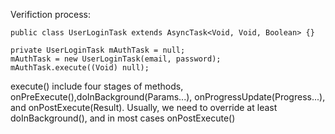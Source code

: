 

Verifiction process:
```
public class UserLoginTask extends AsyncTask<Void, Void, Boolean> {}

private UserLoginTask mAuthTask = null;
mAuthTask = new UserLoginTask(email, password);
mAuthTask.execute((Void) null);
```
execute() include four stages of methods, onPreExecute(),doInBackground(Params...), onProgressUpdate(Progress...), and onPostExecute(Result). Usually, we need to override at least doInBackground(), and in most cases onPostExecute()
